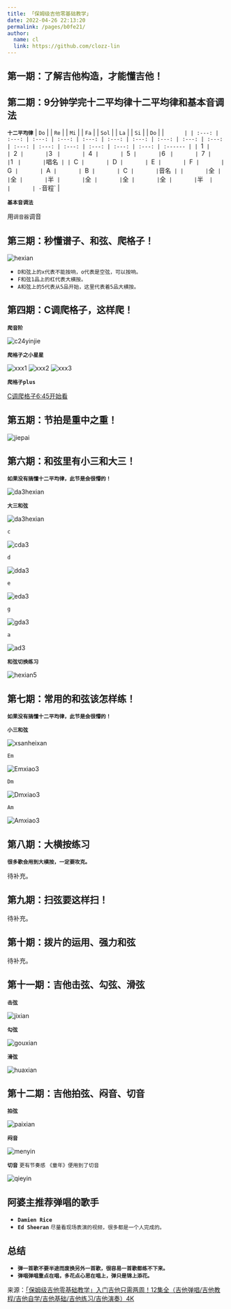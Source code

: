 ```yaml
---
title: 「保姆级吉他零基础教学」
date: 2022-04-26 22:13:20
permalink: /pages/b0fe21/
author: 
  name: cl
  link: https://github.com/clozz-lin
---
```



## 第一期：了解吉他构造，才能懂吉他！

## 第二期：9分钟学完十二平均律十二平均律和基本音调法
**`十二平均律`**
| `Do`  |       | `Re`  |       | `Mi`  |       | `Fa`  |       | `Sol` |       | `La`  |       | `Si`  |       | `Do`  |       | `       |
| :---: | :---: | :---: | :---: | :---: | :---: | :---: | :---: | :---: | :---: | :---: | :---: | :---: | :---: | :---: | :---: | :------ |
|  `1`  |       |  `2`  |       | `3 `  |       |  `4`  |       |  `5`  |       | `6 `  |       |  `7`  |       | `1 `  |       | `唱名`  |
|  `C`  |       |  `D`  |       |  `E`  |       |  `F`  |       |  `G`  |       |  `A`  |       |  `B`  |       |  `C`  |       | `音名`  |
|       | `全`  |       | `全`  |       | `半`  |       | `全`  |       | `全`  |       | `全`  |       | `半`  |       |       | ·`音程` |


**`基本音调法`**

用`调音器`调音

## 第三期：秒懂谱子、和弦、爬格子！

![hexian](https://cdn.jsdelivr.net/gh/clozz-lin/images@master/music/hexian.png)

+ `D和弦上的x代表不能按响，o代表是空弦，可以按响。`
+ `F和弦1品上的杠代表大横按。`
+ `A和弦上的5代表从5品开始，这里代表着5品大横按。`


## 第四期：C调爬格子，这样爬！

**`爬音阶`**

![c24yinjie](https://cdn.jsdelivr.net/gh/clozz-lin/images@master/music/c24yinjie.png)

**`爬格子之小星星`**

![xxx1](https://cdn.jsdelivr.net/gh/clozz-lin/images@master/music/xxx1.png)
![xxx2](https://cdn.jsdelivr.net/gh/clozz-lin/images@master/music/xxx2.png)
![xxx3](https://cdn.jsdelivr.net/gh/clozz-lin/images@master/music/xxx3.png)


**`爬格子plus`**

[C调爬格子6:45开始看](https://www.bilibili.com/video/BV1c7411t7dR?p=4&spm_id_from=pageDriver)


## 第五期：节拍是重中之重！


![jiepai](https://cdn.jsdelivr.net/gh/clozz-lin/images@master/music/jiepai.png)


## 第六期：和弦里有小三和大三！

**`如果没有搞懂十二平均律，此节是会很懵的！`**

![da3hexian](https://cdn.jsdelivr.net/gh/clozz-lin/images@master/music/da3hexian.png)

**`大三和弦`**

![da3hexian](https://cdn.jsdelivr.net/gh/clozz-lin/images@master/music/da3hexian.png)

`c`

![cda3](https://cdn.jsdelivr.net/gh/clozz-lin/images@master/music/cda3.png)

`d`

![dda3](https://cdn.jsdelivr.net/gh/clozz-lin/images@master/music/dda3.png)

`e`

![eda3](https://cdn.jsdelivr.net/gh/clozz-lin/images@master/music/eda3.png)

`g`

![gda3](https://cdn.jsdelivr.net/gh/clozz-lin/images@master/music/gda3.png)

`a`

![ad3](https://cdn.jsdelivr.net/gh/clozz-lin/images@master/music/ad3.png)


**`和弦切换练习`**

![hexian5](https://cdn.jsdelivr.net/gh/clozz-lin/images@master/music/hexian5.png)

## 第七期：常用的和弦该怎样练！

**`如果没有搞懂十二平均律，此节是会很懵的！`**

**`小三和弦`**

![xsanheixan](https://cdn.jsdelivr.net/gh/clozz-lin/images@master/music/xsanheixan.png)

`Em`

![Emxiao3](https://cdn.jsdelivr.net/gh/clozz-lin/images@master/music/Emxiao3.png)

`Dm`

![Dmxiao3](https://cdn.jsdelivr.net/gh/clozz-lin/images@master/music/Dmxiao3.png)

`Am`

![Amxiao3](https://cdn.jsdelivr.net/gh/clozz-lin/images@master/music/Amxiao3.png)


## 第八期：大横按练习

**`很多歌会用到大横按，一定要攻克。`**

待补充。

## 第九期：扫弦要这样扫！

待补充。

## 第十期：拨片的运用、强力和弦

待补充。


## 第十一期：吉他击弦、勾弦、滑弦


**`击弦`**

![jixian](https://cdn.jsdelivr.net/gh/clozz-lin/images@master/music/jixian.png)

**`勾弦`**

![gouxian](https://cdn.jsdelivr.net/gh/clozz-lin/images@master/music/gouxian.png)

**`滑弦`**

![huaxian](https://cdn.jsdelivr.net/gh/clozz-lin/images@master/music/huaxian.png)


## 第十二期：吉他拍弦、闷音、切音


**`拍弦`**

![paixian](https://cdn.jsdelivr.net/gh/clozz-lin/images@master/music/paixian.png)

**`闷音`**

![menyin](https://cdn.jsdelivr.net/gh/clozz-lin/images@master/music/menyin.png)

**`切音`**    `更有节奏感`   `《童年》便用到了切音`

![qieyin](https://cdn.jsdelivr.net/gh/clozz-lin/images@master/music/qieyin.png)



## 阿婆主推荐弹唱的歌手
+ **`Damien Rice`**
+ **`Ed Sheeran`** `尽量看现场表演的视频，很多都是一个人完成的。`



## 总结
+ **`弹一首歌不要半途而废换另外一首歌，很容易一首歌都练不下来。`**
+ **`弹唱弹唱重点在唱，多花点心思在唱上，弹只是锦上添花。`**


来源：[「保姆级吉他零基础教学」入门吉他只需两周！12集全（吉他弹唱/吉他教程/吉他自学/吉他基础/吉他练习/吉他演奏）4K](https://www.bilibili.com/video/BV1c7411t7dR?p=1) 
